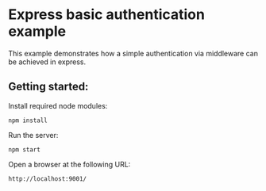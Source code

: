 # Express basic authentication example

This example demonstrates how a simple authentication via middleware can be achieved in express.

## Getting started:

Install required node modules:

```
npm install
```

Run the server:

```
npm start
```

Open a browser at the following URL:

```
http://localhost:9001/
```